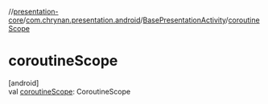 //[presentation-core](../../../index.md)/[com.chrynan.presentation.android](../index.md)/[BasePresentationActivity](index.md)/[coroutineScope](coroutine-scope.md)

# coroutineScope

[android]\
val [coroutineScope](coroutine-scope.md): CoroutineScope
